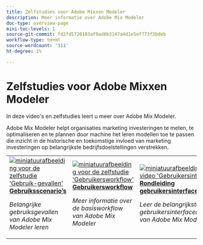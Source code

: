 ```yaml
---
title: Zelfstudies voor Adobe Mixxen Modeler
description: Meer informatie over Adobe Mix Modeler
doc-type: overview-page
mini-toc-levels: 1
source-git-commit: fd2fd5720103af9ad8b3147a4d1e5ef773f3bdeb
workflow-type: tm+mt
source-wordcount: '111'
ht-degree: 1%

---
```


# Zelfstudies voor Adobe Mixxen Modeler

In deze video&#39;s en zelfstudies leert u meer over Adobe Mix Modeler.

Adobe Mix Modeler helpt organisaties marketing investeringen te meten, te optimaliseren en te plannen door machine het leren modellen toe te passen die inzicht in de historische en toekomstige invloed van marketing investeringen op belangrijkste bedrijfsdoelstellingen verstrekken.


<div id="recs-overview-body-1"></div>
<div id="recs-overview-body-2"></div>
<div id="recs-overview-body-3"></div>
<div id="recs-overview-body-4"></div>
<div id="recs-overview-body-5"></div>
<div id="recs-overview-body-6"></div>

<div id="staff-picks-section">
<table style="margin-top: 0 !important">
<tr>
  <td>
    <a href="intro/use-cases.md">
      <img alt="miniatuurafbeelding voor de zelfstudie &apos;Gebruik-gevallen&apos;" src="https://video.tv.adobe.com/v/3424857?format=jpeg" />
    </a>
    <div>
      <a href="intro/use-cases.md">
    <strong>Gebruiksscenario’s</strong>
    </a>
    </div>
    <p>
    <em>Belangrijke gebruiksgevallen van Adobe Mix Modeler leren</em>
    <p>
  </td>
  <td>
    <a href="intro/user-workflow.md">
      <img alt="miniatuurafbeelding voor de zelfstudie &apos;Gebruikersworkflow&apos;" src="https://video.tv.adobe.com/v/3424854?format=jpeg" />
    </a>
    <div>
      <a href="intro/user-workflow.md">
    <strong>Gebruikersworkflow</strong>
    </a>
    </div>
    <p>
    <em>Meer informatie over de basisworkflow van Adobe Mix Modeler</em>
    <p>
  </td>
  <td>
    <a href="intro/user-interface-tour.md">
      <img alt="miniatuurafbeelding voor de video &apos;Gebruikersinterface tour&apos;" src="https://video.tv.adobe.com/v/3424851?format=jpeg" />
    </a>
    <div>
      <a href="intro/user-interface-tour.md">
    <strong>Rondleiding gebruikersinterface</strong>
    </a>
    </div>
    <p>
    <em>Leer de belangrijkste gebruikersinterfacecomponenten van Adobe Mix Modeler</em>
    <p>
  </td>
</tr>
</table>

</div>
